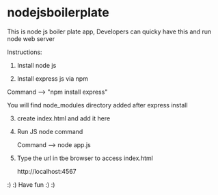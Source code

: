 nodejsboilerplate
=================

This is node js boiler plate app, Developers can quicky have this and run node web server

Instructions:

1) Install node js

2) Install express js via npm

  Command --> "npm install express"
  
  You will find node_modules directory added after express install
  
3) create index.html and add it here 

4) Run JS node command 

   Command --> node app.js
   
5) Type the url in tbe browser to access index.html

   http://localhost:4567
   
  :) :)  Have fun  :) :)
   
   
   
   


  
